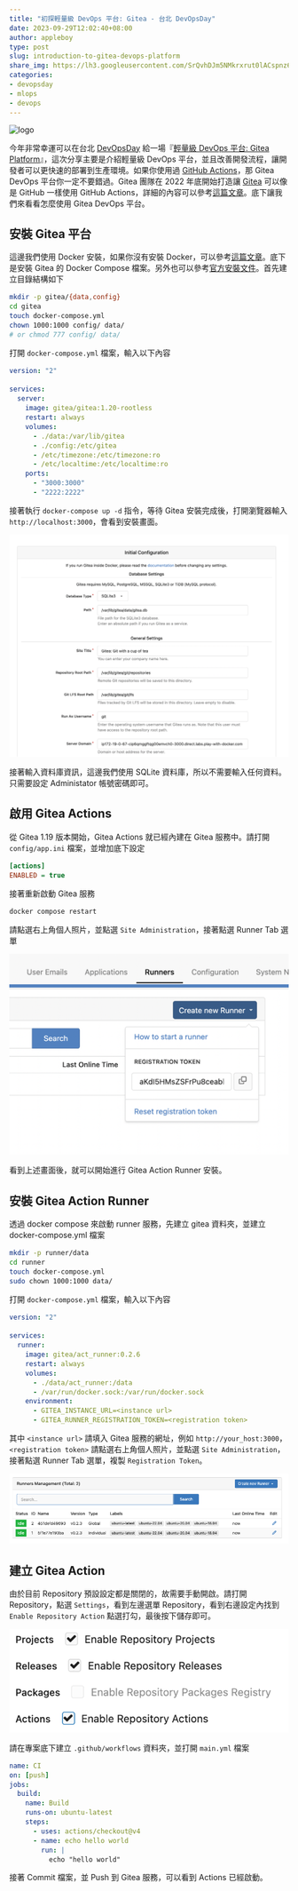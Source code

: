 ```yaml
---
title: "初探輕量級 DevOps 平台: Gitea - 台北 DevOpsDay"
date: 2023-09-29T12:02:40+08:00
author: appleboy
type: post
slug: introduction-to-gitea-devops-platform
share_img: https://lh3.googleusercontent.com/SrQvhDJm5NMkrxrut0lACspnz6iQSFCX3vlbtGCuAcwO-i_4iJCJ6trK3V2F6Q6s6fQ_EcSglwAL0qO0aLaTRtk4Ca32EI7Ks1H7u_nI9jC6xn3PF9hhgccjkbN3irX5pGi9kV-vIxk=w1920-h1080
categories:
- devopsday
- mlops
- devops
---
```


![logo](https://lh3.googleusercontent.com/SrQvhDJm5NMkrxrut0lACspnz6iQSFCX3vlbtGCuAcwO-i_4iJCJ6trK3V2F6Q6s6fQ_EcSglwAL0qO0aLaTRtk4Ca32EI7Ks1H7u_nI9jC6xn3PF9hhgccjkbN3irX5pGi9kV-vIxk=w1920-h1080)

今年非常幸運可以在台北 [DevOpsDay][3] 給一場『[輕量級 DevOps 平台: Gitea Platform][1]』，這次分享主要是介紹輕量級 DevOps 平台，並且改善開發流程，讓開發者可以更快速的部署到生產環境。如果你使用過 [GitHub Actions][5]，那 Gitea DevOps 平台你一定不要錯過。Gitea 團隊在 2022 年底開始打造讓 [Gitea][4] 可以像是 GitHub 一樣使用 GitHub Actions，詳細的內容可以參考[這篇文章][2]。底下讓我們來看看怎麼使用 Gitea DevOps 平台。

[1]:https://devopsdays.tw/2023/session-page/2366
[2]:https://blog.gitea.com/hacking-on-gitea-actions/
[3]:https://devopsdays.tw/
[4]:https://gitea.com/
[5]:https://github.com/features/actions

<!--more-->

## 安裝 Gitea 平台

這邊我們使用 Docker 安裝，如果你沒有安裝 Docker，可以參考[這篇文章][6]。底下是安裝 Gitea 的 Docker Compose 檔案。另外也可以參考[官方安裝文件][7]。首先建立目錄結構如下

```bash
mkdir -p gitea/{data,config}
cd gitea
touch docker-compose.yml
chown 1000:1000 config/ data/
# or chmod 777 config/ data/
```

打開 `docker-compose.yml` 檔案，輸入以下內容

```yaml
version: "2"

services:
  server:
    image: gitea/gitea:1.20-rootless
    restart: always
    volumes:
      - ./data:/var/lib/gitea
      - ./config:/etc/gitea
      - /etc/timezone:/etc/timezone:ro
      - /etc/localtime:/etc/localtime:ro
    ports:
      - "3000:3000"
      - "2222:2222"
```

接著執行 `docker-compose up -d` 指令，等待 Gitea 安裝完成後，打開瀏覽器輸入 `http://localhost:3000`，會看到安裝畫面。

![installation](/images/2023-09-29/installation.png)

接著輸入資料庫資訊，這邊我們使用 SQLite 資料庫，所以不需要輸入任何資料。只需要設定 Administator 帳號密碼即可。

[6]:https://docs.docker.com/engine/install/ubuntu/
[7]:https://docs.gitea.com/next/installation/install-with-docker-rootless

## 啟用 Gitea Actions

從 Gitea 1.19 版本開始，Gitea Actions 就已經內建在 Gitea 服務中。請打開 `config/app.ini` 檔案，並增加底下設定

```ini
[actions]
ENABLED = true
```

接著重新啟動 Gitea 服務

```bash
docker compose restart
```

請點選右上角個人照片，並點選 `Site Administration`，接著點選 Runner Tab 選單

![site setting](/images/2023-09-29/site-setting.png)

看到上述畫面後，就可以開始進行 Gitea Action Runner 安裝。

## 安裝 Gitea Action Runner

透過 docker compose 來啟動 runner 服務，先建立 gitea 資料夾，並建立 docker-compose.yml 檔案

```bash
mkdir -p runner/data
cd runner
touch docker-compose.yml
sudo chown 1000:1000 data/
```

打開 `docker-compose.yml` 檔案，輸入以下內容

```yaml
version: "2"

services:
  runner:
    image: gitea/act_runner:0.2.6
    restart: always
    volumes:
      - ./data/act_runner:/data
      - /var/run/docker.sock:/var/run/docker.sock
    environment:
      - GITEA_INSTANCE_URL=<instance url>
      - GITEA_RUNNER_REGISTRATION_TOKEN=<registration token>
```

其中 `<instance url>` 請填入 Gitea 服務的網址，例如 `http://your_host:3000`，`<registration token>` 請點選右上角個人照片，並點選 `Site Administration`，接著點選 Runner Tab 選單，複製 `Registration Token`。

![runner list](/images/2023-09-29/runner-list.png)

## 建立 Gitea Action

由於目前 Repository 預設設定都是關閉的，故需要手動開啟。請打開 Repository，點選 `Settings`，看到左邊選單 Repository，看到右邊設定內找到 `Enable Repository Action` 點選打勾，最後按下儲存即可。

![enable-action](/images/2023-09-29/enable-action.png)

請在專案底下建立 `.github/workflows` 資料夾，並打開 `main.yml` 檔案

```yaml
name: CI
on: [push]
jobs:
  build:
    name: Build
    runs-on: ubuntu-latest
    steps:
      - uses: actions/checkout@v4
      - name: echo hello world
        run: |
          echo "hello world"
```

接著 Commit 檔案，並 Push 到 Gitea 服務，可以看到 Actions 已經啟動。
